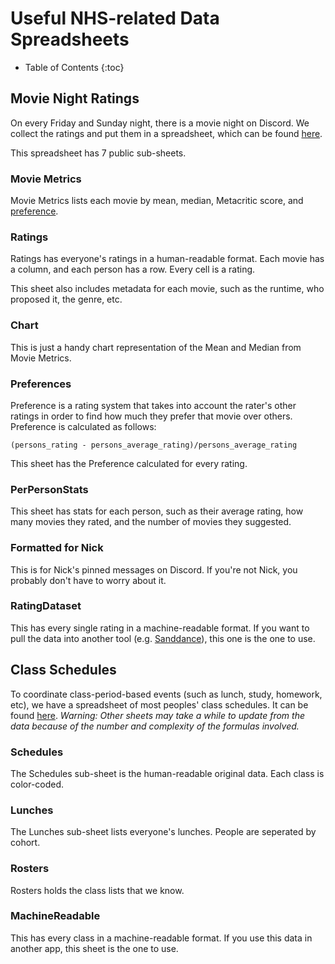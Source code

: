 <meta name="description" content="Data from the movie night ratings" />

# Useful NHS-related Data Spreadsheets

* Table of Contents
{:toc}

## Movie Night Ratings

On every Friday and Sunday night, there is a movie night on Discord. We collect the ratings and put them in a spreadsheet, which can be found [here](https://clh.sh/moviesheet).

This spreadsheet has 7 public sub-sheets.

### Movie Metrics

Movie Metrics lists each movie by mean, median, Metacritic score, and [preference](#preferences).

### Ratings 

Ratings has everyone's ratings in a human-readable format. Each movie has a column, and each person has a row. Every cell is a rating.

This sheet also includes metadata for each movie, such as the runtime, who proposed it, the genre, etc.

### Chart

This is just a handy chart representation of the Mean and Median from Movie Metrics.

### Preferences

Preference is a rating system that takes into account the rater's other ratings in order to find how much they prefer that movie over others. Preference is calculated as follows:

```
(persons_rating - persons_average_rating)/persons_average_rating
```

This sheet has the Preference calculated for every rating.

### PerPersonStats

This sheet has stats for each person, such as their average rating, how many movies they rated, and the number of movies they suggested.

### Formatted for Nick

This is for Nick's pinned messages on Discord. If you're not Nick, you probably don't have to worry about it.

### RatingDataset

This has every single rating in a machine-readable format. If you want to pull the data into another tool (e.g. [Sanddance](https://sanddance.js.org/app)), this one is the one to use.

## Class Schedules

To coordinate class-period-based events (such as lunch, study, homework, etc), we have a spreadsheet of most peoples' class schedules. It can be found [here](https://docs.google.com/spreadsheets/d/1LF2TECVo_4g6iQvwdNHcYz_2MbYv_za6C6gkE87Y3uE/edit#gid=0). *Warning: Other sheets may take a while to update from the data because of the number and complexity of the formulas involved.*

### Schedules

The Schedules sub-sheet is the human-readable original data. Each class is color-coded.

### Lunches

The Lunches sub-sheet lists everyone's lunches. People are seperated by cohort.

### Rosters

Rosters holds the class lists that we know.

### MachineReadable

This has every class in a machine-readable format. If you use this data in another app, this sheet is the one to use.
